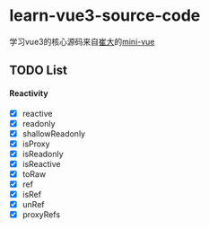 # learn-vue3-source-code

学习vue3的核心源码来自[崔大](https://github.com/cuixiaorui)的[mini-vue](https://github.com/cuixiaorui/mini-vue)

## TODO List

#### Reactivity

- [x] reactive
- [x] readonly
- [x] shallowReadonly
- [x] isProxy
- [x] isReadonly
- [x] isReactive
- [x] toRaw
- [x] ref
- [x] isRef
- [x] unRef
- [x] proxyRefs